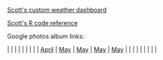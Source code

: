 [Scott's custom weather dashboard](docs/SRM_weather7.html)

[Scott's R code reference](docs/SRM_code.html)

Google photos album links:

|    |    |    |   |   |   |
|   | [April](https://photos.app.goo.gl/6VsoFErA5ABAhpYe9)  |   [May](https://photos.app.goo.gl/ru4sv9hsiUfS3ew47) | [May](https://photos.app.goo.gl/ru4sv9hsiUfS3ew47) | [May](https://photos.app.goo.gl/ru4sv9hsiUfS3ew47) | [May](https://photos.app.goo.gl/ru4sv9hsiUfS3ew47) |    |
|   |   |   |   |   |   |

